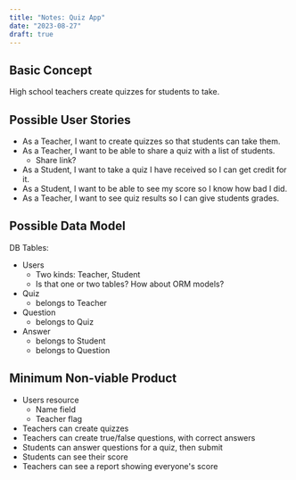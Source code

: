 ```yaml
---
title: "Notes: Quiz App"
date: "2023-08-27"
draft: true
---
```


## Basic Concept

High school teachers create quizzes for students to take.

## Possible User Stories

 - As a Teacher, I want to create quizzes so that students can take them.
 - As a Teacher, I want to be able to share a quiz with a list of students.
   - Share link?
 - As a Student, I want to take a quiz I have received so I can get credit for it.
 - As a Student, I want to be able to see my score so I know how bad I did.
 - As a Teacher, I want to see quiz results so I can give students grades.

## Possible Data Model

DB Tables:

 - Users
   - Two kinds: Teacher, Student
   - Is that one or two tables? How about ORM models?
 - Quiz
   - belongs to Teacher
 - Question
   - belongs to Quiz
 - Answer
   - belongs to Student
   - belongs to Question

## Minimum Non-viable Product

 - Users resource
   - Name field
   - Teacher flag
 - Teachers can create quizzes
 - Teachers can create true/false questions, with correct answers
 - Students can answer questions for a quiz, then submit
 - Students can see their score
 - Teachers can see a report showing everyone's score
